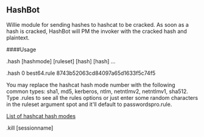 HashBot
------
Willie module for sending hashes to hashcat to be cracked. As soon as a hash is cracked, HashBot will PM the invoker with the cracked hash and plaintext.


####Usage

.hash [hashmode] [ruleset] [hash] [hash] ...

.hash 0 best64.rule 8743b52063cd84097a65d1633f5c74f5

You may replace the hashcat hash mode number with the following common types: sha1, md5, kerberos, ntlm, netntlmv2, netntlmv1, sha512. Type .rules to see all the rules options or just enter some random characters in the ruleset argument spot and it'll default to passwordspro.rule.

[List of hashcat hash modes](http://hashcat.net/wiki/doku.php?id=example_hashes)

.kill [sessionname]
